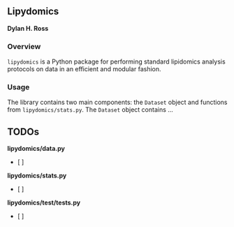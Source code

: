 ## Lipydomics 
__Dylan H. Ross__
  
  
### Overview
`lipydomics` is a Python package for performing standard lipidomics analysis protocols on data in an efficient and modular fashion. 
  
  
### Usage
The library contains two main components: the `Dataset` object and functions from `lipydomics/stats.py`. The `Dataset` object contains ... 
  
  
## TODOs
__lipydomics/data.py__
- [ ]


__lipydomics/stats.py__
- [ ] 
  

__lipydomics/test/tests.py__
- [ ] 

